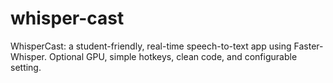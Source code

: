 # whisper-cast
WhisperCast: a student-friendly, real-time speech-to-text app using Faster-Whisper. Optional GPU, simple hotkeys, clean code, and configurable setting.

